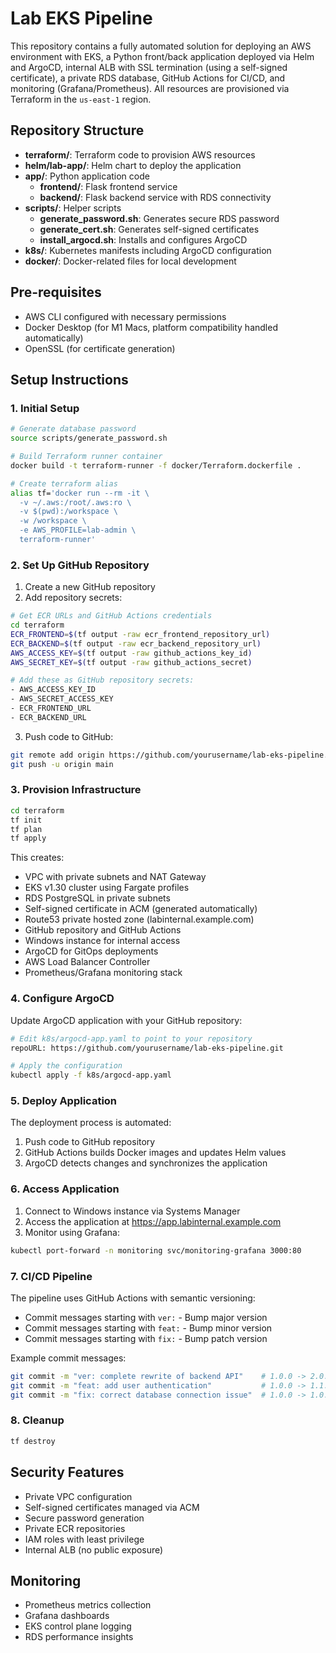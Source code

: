 # Lab EKS Pipeline

This repository contains a fully automated solution for deploying an AWS environment with EKS, a Python front/back application deployed via Helm and ArgoCD, internal ALB with SSL termination (using a self-signed certificate), a private RDS database, GitHub Actions for CI/CD, and monitoring (Grafana/Prometheus). All resources are provisioned via Terraform in the `us-east-1` region.

## Repository Structure

- **terraform/**: Terraform code to provision AWS resources
- **helm/lab-app/**: Helm chart to deploy the application
- **app/**: Python application code
  - **frontend/**: Flask frontend service
  - **backend/**: Flask backend service with RDS connectivity
- **scripts/**: Helper scripts
  - **generate_password.sh**: Generates secure RDS password
  - **generate_cert.sh**: Generates self-signed certificates
  - **install_argocd.sh**: Installs and configures ArgoCD
- **k8s/**: Kubernetes manifests including ArgoCD configuration
- **docker/**: Docker-related files for local development

## Pre-requisites

- AWS CLI configured with necessary permissions
- Docker Desktop (for M1 Macs, platform compatibility handled automatically)
- OpenSSL (for certificate generation)

## Setup Instructions

### 1. Initial Setup
```bash
# Generate database password
source scripts/generate_password.sh

# Build Terraform runner container
docker build -t terraform-runner -f docker/Terraform.dockerfile .

# Create terraform alias
alias tf='docker run --rm -it \
  -v ~/.aws:/root/.aws:ro \
  -v $(pwd):/workspace \
  -w /workspace \
  -e AWS_PROFILE=lab-admin \
  terraform-runner'
```

### 2. Set Up GitHub Repository

1. Create a new GitHub repository
2. Add repository secrets:
```bash
# Get ECR URLs and GitHub Actions credentials
cd terraform
ECR_FRONTEND=$(tf output -raw ecr_frontend_repository_url)
ECR_BACKEND=$(tf output -raw ecr_backend_repository_url)
AWS_ACCESS_KEY=$(tf output -raw github_actions_key_id)
AWS_SECRET_KEY=$(tf output -raw github_actions_secret)

# Add these as GitHub repository secrets:
- AWS_ACCESS_KEY_ID
- AWS_SECRET_ACCESS_KEY
- ECR_FRONTEND_URL
- ECR_BACKEND_URL
```

3. Push code to GitHub:
```bash
git remote add origin https://github.com/yourusername/lab-eks-pipeline.git
git push -u origin main
```

### 3. Provision Infrastructure
```bash
cd terraform
tf init
tf plan
tf apply
```

This creates:
* VPC with private subnets and NAT Gateway
* EKS v1.30 cluster using Fargate profiles
* RDS PostgreSQL in private subnets
* Self-signed certificate in ACM (generated automatically)
* Route53 private hosted zone (labinternal.example.com)
* GitHub repository and GitHub Actions
* Windows instance for internal access
* ArgoCD for GitOps deployments
* AWS Load Balancer Controller
* Prometheus/Grafana monitoring stack

### 4. Configure ArgoCD

Update ArgoCD application with your GitHub repository:
```bash
# Edit k8s/argocd-app.yaml to point to your repository
repoURL: https://github.com/yourusername/lab-eks-pipeline.git

# Apply the configuration
kubectl apply -f k8s/argocd-app.yaml
```

### 5. Deploy Application

The deployment process is automated:
1. Push code to GitHub repository
2. GitHub Actions builds Docker images and updates Helm values
3. ArgoCD detects changes and synchronizes the application

### 6. Access Application

1. Connect to Windows instance via Systems Manager
2. Access the application at https://app.labinternal.example.com
3. Monitor using Grafana:
```bash
kubectl port-forward -n monitoring svc/monitoring-grafana 3000:80
```

### 7. CI/CD Pipeline

The pipeline uses GitHub Actions with semantic versioning:
- Commit messages starting with `ver:` - Bump major version
- Commit messages starting with `feat:` - Bump minor version
- Commit messages starting with `fix:` - Bump patch version

Example commit messages:
```bash
git commit -m "ver: complete rewrite of backend API"    # 1.0.0 -> 2.0.0
git commit -m "feat: add user authentication"           # 1.0.0 -> 1.1.0
git commit -m "fix: correct database connection issue"  # 1.0.0 -> 1.0.1
```

### 8. Cleanup
```bash
tf destroy
```

## Security Features

- Private VPC configuration
- Self-signed certificates managed via ACM
- Secure password generation
- Private ECR repositories
- IAM roles with least privilege
- Internal ALB (no public exposure)

## Monitoring

- Prometheus metrics collection
- Grafana dashboards
- EKS control plane logging
- RDS performance insights

